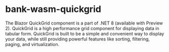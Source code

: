 # bank-wasm-quickgrid
The Blazor QuickGrid component is a part of .NET 8 (available with Preview 2). QuickGrid is a high performance grid component for displaying data in tabular form. QuickGrid is built to be a simple and convenient way to display your data, while still providing powerful features like sorting, filtering, paging, and virtualization.
